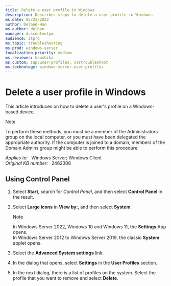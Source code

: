 ```yaml
---
title: Delete a user profile in Windows
description: Describes steps to delete a user profile in Windows.
ms.date: 05/23/2022
author: Deland-Han
ms.author: delhan
manager: dcscontentpm
audience: itpro
ms.topic: troubleshooting
ms.prod: windows-server
localization_priority: medium
ms.reviewer: kaushika
ms.custom: sap:user-profiles, csstroubleshoot
ms.technology: windows-server-user-profiles
---
```

# Delete a user profile in Windows

This article introduces on how to delete a user's profile on a Windows-based device.

> [!NOTE]
> To perform these methods, you must be a member of the Administrators group on the local computer, or you must have been delegated the appropriate authority. If the computer is joined to a domain, members of the Domain Admins group might be able to perform this procedure.

_Applies to:_ &nbsp; Windows Server; Windows Client  
_Original KB number:_ &nbsp; 2462308

## Using Control Panel

1. Select **Start**, search for _Control Panel_, and then select **Control Panel** in the result.
2. Select **Large icons** in **View by:**, and then select **System**.
   > [!NOTE]
   > In Windows Server 2022, Windows 10 and Windows 11, the **Settings** App opens.  
   > In Windows Server 2012 to Windows Server 2019, the classic **System** applet opens.

3. Select the **Advanced System settings** link.
4. In the dialog that opens, select **Settings** in the **User Profiles** section.
5. In the next dialog, there is a list of profiles on the system. Select the profile that you want to remove and select **Delete**.
